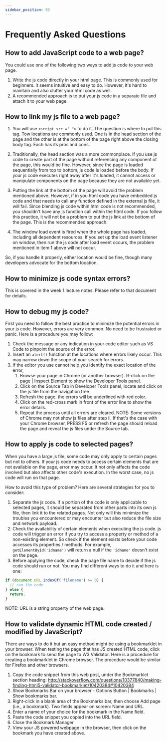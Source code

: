 ```yaml
---
sidebar_position: 93
---
```


# Frequently Asked Questions

## How to add JavaScript code to a web page?

You could use one of the following two ways to add js code to your web page.

1. Write the js code directly in your html page. This is commonly used for
   beginners. it seems intuitive and easy to do. However, it's hard to
   maintain and also clutter your html code as well.
1. A recommended approach is to put your js code in a separate file and
   attach it to your web page.

## How to link my js file to a web page?

1. You will use `<script src =" ">` to do it. The question is where
   to put this tag. Tow locations are commonly used. One is in the head
   section of the page and the other is at the bottom of the page right
   above the closing body tag. Each has its pros and cons.

1. Traditionally, the head section was a more commonplace. If you use
   js code to create part of the page without referencing any component
   of the page, this would be fine. However, since the page is loaded
   sequentially from top to bottom, js code is loaded before the body.
   If your js code executes right away after it's loaded, it cannot
   access or manipulate components on the page because they are not
   available yet.
1. Putting the link at the bottom of the page will avoid the problem
   mentioned above. However, if in you html code you have embedded js
   code and that needs to call any function defined in the external js
   file, it will fail. Since blending js code within html code is not
   recommended, you shouldn't have any js function call within the html
   code. If you follow this practice, it will not be a problem to put
   the js link at the bottom of the page. This is the recommended approach.
1. The window load event is fired when the whole page has loaded, including
   all dependent resources. If you set up the load event listener on window,
   then run the js code after load event occurs, the problem mentioned in
   item 1 above will not occur.

So, if you handle it properly, either location would be fine, though many
developers advocate for the bottom location.

## How to minimize js code syntax errors?

This is covered in the week 1 lecture notes. Please refer to that document
for details.

## How to debug my js code?

First you need to follow the best practice to minimize the potential
errors in your js code. However, errors are very common. No need to be
frustrated or panic. Here is a procedure you may follow:

1. Check the message or any indication in your code editor such as
   VS Code to pinpoint the source of the error.
1. Insert an `alert()` function at the locations where errors likely occur.
   This may narrow down the scope of your search for errors.
1. If the editor you use cannot help you identify the exact location of the
   error,
   1. Browse your page in Chrome (or another browser). R-click on the
      page | Inspect Element to show the Developer Tools panel.
   1. Click on the Source Tab in Developer Tools panel, locate and click on
      the js file from the navigation tree
   1. Refresh the page. the errors will be underlined with red color.
   1. Click on the red-cross mark in front of the error line to show the
      error details.
   1. Repeat the process until all errors are cleared.
      NOTE: Some versions of Chrome may not show js files after step ii.
      If that's the case with your Chrome browser, PRESS F5 or refresh the
      page should reload the page and reveal the js files under the Source
      tab.

## How to apply js code to selected pages?

When you have a large js file, some code may only apply to certain pages
but not to others. If your js code needs to access certain elements that
are not available on the page, error may occur. It not only affects the
code involved but also affects other code's execution. In the worst case,
no js code will run on that page.

How to avoid this type of problem? Here are several strategies for you
to consider:

1. Separate the js code. If a portion of the code is only applicable
   to selected pages, it should be separated from other parts into its
   own js file, then link it to the related pages. Not only will this
   minimize the troubles you encountered or may encounter but also reduce
   the file size and network payload.
1. Check the availability of certain elements when executing the js code.
   js code will trigger an error if you try to access a property or method
   of a non-existing element. So check if the element exists before your
   code accesses its properties / methods. For example,
   `getElementById('idname')` will return a null if the `'idname'` doesn't
   exist on the page.
1. Before applying the code, check the page file name to decide if the js
   code should run or not. You may find different ways to do it and here is one:

```javascript
if (document.URL.indexOf('filename') >= 0) {
  // run the code
} else {
  return;
}
```

NOTE: URL is a string property of the web page.

## How to validate dynamic HTML code created / modified by JavaScript?

There are ways to do it but an easy method might be using a bookmarklet
in your browser. When testing the page that has JS created HTML code,
click on the bookmark to send the page to W3 Validator. Here is a procedure
for creating a bookmarklet in Chrome browser. The procedure would be
similar for Firefox and other browsers.

1. Copy the code snippet from this web post, under the Bookmarklet section heading:
   http://stackoverflow.com/questions/10377840/making-finding-html5-validator-bookmarklet/10420384#10420384
1. Show Bookmarks Bar on your browser - Options
   Button | Bookmarks | Show bookmarks bar.
1. Right-click in a blank area of the Bookmarks bar, then choose Add
   page (i.e., a bookmark). Two fields appear on screen: Name and URL.
1. Enter a name of your choice for the bookmark in the Name field.
1. Paste the code snippet you copied into the URL field.
1. Close the Bookmark Manager
1. View your JS powered webpage in the browser, then click on the bookmark you have created above.
